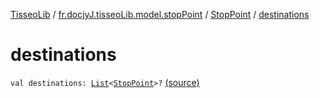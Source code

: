 [TisseoLib](../../index.md) / [fr.docjyJ.tisseoLib.model.stopPoint](../index.md) / [StopPoint](index.md) / [destinations](./destinations.md)

# destinations

`val destinations: `[`List`](https://kotlinlang.org/api/latest/jvm/stdlib/kotlin.collections/-list/index.html)`<`[`StopPoint`](index.md)`>?` [(source)](https://github.com/docjyJ/TisseoLib/tree/master/src/main/kotlin/fr/docjyJ/tisseoLib/model/stopPoint/StopPoint.kt#L7)